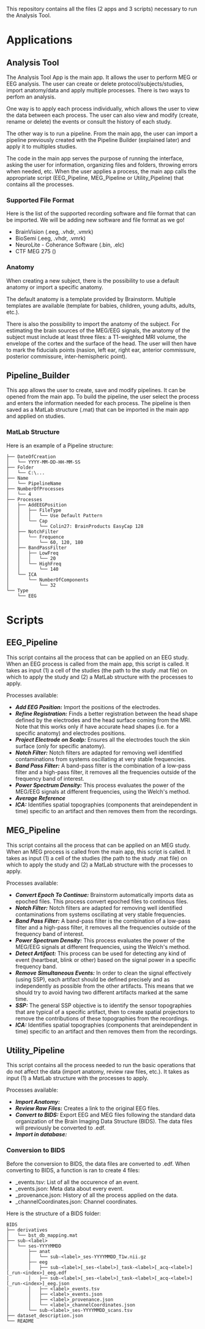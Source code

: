 This repository contains all the files (2 apps and 3 scripts) necessary to run the Analysis Tool.

# Applications
## Analysis Tool
The Analysis Tool App is the main app. It allows the user to perform MEG or EEG analysis. The user can create or delete protocol/subjects/studies, import anatomy/data and apply multiple processes. There is two ways to perfom an analysis. 

One way is to apply each process individually, which allows the user to view the data between each process. The user can also view and modify (create, rename or delete) the events or consult the history of each study.

The other way is to run a pipeline. From the main app, the user can import a pipeline previously created with the Pipeline Builder (explained later) and apply it to multiples studies.

The code in the main app serves the purpose of running the interface, asking the user for information, organizing files and folders, throwing errors when needed, etc. When the user applies a process, the main app calls the appropriate script (EEG_Pipeline, MEG_Pipeline or Utility_Pipeline) that contains all the processes.

### Supported File Format
Here is the list of the supported recording software and file format that can be imported. We will be adding new software and file format as we go!
- BrainVision (.eeg, .vhdr, .vmrk)
- BioSemi (.eeg, .vhdr, .vmrk)
- NeuroLite - Coherance Software (.bin, .elc)
- CTF MEG 275 ()

### Anatomy
When creating a new subject, there is the possibility to use a default anatomy or import a specific anatomy. 

The default anatomy is a template provided by Brainstorm. Multiple templates are available (template for babies, children, young adults, adults, etc.). 

There is also the possibility to import the anatomy of the subject. For estimating the brain sources of the MEG/EEG signals, the anatomy of the subject must include at least three files: a T1-weighted MRI volume, the envelope of the cortex and the surface of the head. The user will then have to mark the fiducials points (nasion, left ear, right ear, anterior commissure, posterior commissure, inter-hemispheric point).


## Pipeline_Builder
This app allows the user to create, save and modify pipelines. It can be opened from the main app. To build the pipeline, the user select the process and enters the information needed for each process. The pipeline is then saved as a MatLab structure (.mat) that can be imported in the main app and applied on studies. 

### MatLab Structure
Here is an example of a Pipeline structure:
```
├── DateOfCreation
│   └── YYYY-MM-DD-HH-MM-SS
├── Folder
│   └── C:\...
├── Name
│   └── PipelineName
├── NumberOfProcesses
│   └── 4
├── Processes
│   ├── AddEEGPosition
│   │   ├── FileType
│   │   │   └── Use Default Pattern
│   │   └── Cap
│   │       └── Colin27: BrainProducts EasyCap 128
│   ├── NotchFilter
│   │   └── Frequence
│   │       └── 60, 120, 180
│   ├── BandPassFilter
│   │   ├── LowFreq
│   │   │   └── 20
│   │   └── HighFreq
│   │       └── 140
│   └── ICA
│       └── NumberOfComponents
│           └── 32
└── Type
    └── EEG 
```

# Scripts
## EEG_Pipeline
This script contains all the process that can be applied on an EEG study. When an EEG process is called from the main app, this script is called. It takes as input (1) a cell of the studies (the path to the study .mat file) on which to apply the study and (2) a MatLab structure with the processes to apply.

Processes available:
- _**Add EEG Position:**_ Import the positions of the electrodes.
- _**Refine Registration:**_ Finds a better registration between the head shape defined by the electrodes and the head surface coming from the MRI. Note that this works only if have accurate head shapes (i.e. for a specific anatomy) and electrodes positions.
- _**Project Electrode on Scalp:**_ Ensures all the electrodes touch the skin surface (only for specific anatomy).
- _**Notch Filter:**_ Notch filters are adapted for removing well identified contaminations from systems oscillating at very stable frequencies.
- _**Band Pass Filter:**_ A band-pass filter is the combination of a low-pass filter and a high-pass filter, it removes all the frequencies outside of the frequency band of interest.
- _**Power Spectrum Density:**_ This process evaluates the power of the MEG/EEG signals at different frequencies, using the Welch's method.
- _**Average Reference**_
- _**ICA:**_ Identifies spatial topographies (components that areindependent in time) specific to an artifact and then removes them from the recordings.

## MEG_Pipeline
This script contains all the process that can be applied on an MEG study. When an MEG process is called from the main app, this script is called. It takes as input (1) a cell of the studies (the path to the study .mat file) on which to apply the study and (2) a MatLab structure with the processes to apply.

Processes available:
- _**Convert Epoch To Continue:**_ Brainstorm automatically imports data as epoched files. This process convert epoched files to continous files.
- _**Notch Filter:**_ Notch filters are adapted for removing well identified contaminations from systems oscillating at very stable frequencies.
- _**Band Pass Filter:**_ A band-pass filter is the combination of a low-pass filter and a high-pass filter, it removes all the frequencies outside of the frequency band of interest.
- _**Power Spectrum Density:**_ This process evaluates the power of the MEG/EEG signals at different frequencies, using the Welch's method.
- _**Detect Artifact:**_ This process can be used for detecting any kind of event (heartbeat, blink or other) based on the signal power in a specific frequency band.
- _**Remove Simultaneous Events:**_ In order to clean the signal effectively (using SSP), each artifact should be defined precisely and as independently as possible from the other artifacts. This means that we should try to avoid having two different artifacts marked at the same time.
- _**SSP:**_ The general SSP objective is to identify the sensor topographies that are typical of a specific artifact, then to create spatial projectors to remove the contributions of these topographies from the recordings.
- _**ICA:**_ Identifies spatial topographies (components that areindependent in time) specific to an artifact and then removes them from the recordings.

## Utility_Pipeline
This script contains all the process needed to run the basic operations that do not affect the data (import anatomy, review raw files, etc.). It takes as input (1) a MatLab structure with the processes to apply.

Processes available:
- _**Import Anatomy:**_ 
- _**Review Raw Files:**_ Creates a link to the original EEG files.
- _**Convert to BIDS:**_ Export EEG and MEG files following the standard data organization of the Brain Imaging Data Structure (BIDS). The data files will previously be converted to .edf.
- _**Import in database:**_ 

### Conversion to BIDS
Before the conversion to BIDS, the data files are converted to .edf. When converting to BIDS, a function is ran to create 4 files:
- <label>_events.tsv: List of all the occurence of an event.
- <label>_events.json: Meta data about every event.
- <label>_provenance.json: History of all the process applied on the data.
- <label>_channelCoordinates.json: Channel coordinates.

Here is the structure of a BIDS folder:
```
BIDS
├── derivatives
│   └── bst_db_mapping.mat
├── sub-<label>
│   └── ses-YYYYMMDD
│       ├── anat
│       │   └── sub-<label>_ses-YYYYMMDD_T1w.nii.gz
│       ├── eeg
│       │   ├── sub-<label>[_ses-<label>]_task-<label>[_acq-<label>][_run-<index>]_eeg.edf
│       │   ├── sub-<label>[_ses-<label>]_task-<label>[_acq-<label>][_run-<index>]_eeg.json
│       │   ├── <label>_events.tsv
│       │   ├── <label>_events.json
│       │   ├── <label>_provenance.json
│       │   └── <label>_channelCoordinates.json
│       └── sub-<label>_ses-YYYYMMDD_scans.tsv
├── dataset_description.json
└── README
```

